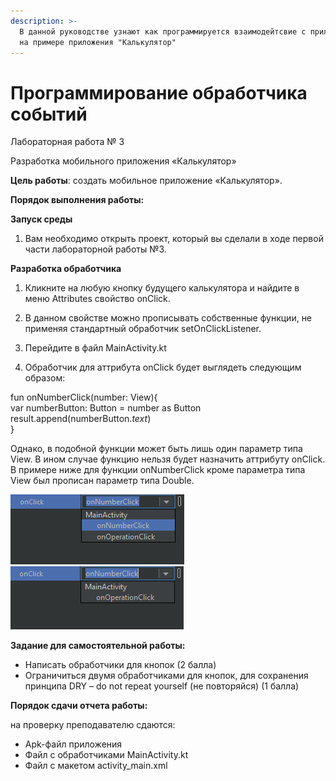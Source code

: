 ```yaml
---
description: >-
  В данной руководстве узнают как программируется взаимодейтсвие с приложением
  на примере приложения "Калькулятор"
---
```


# Программирование обработчика событий

Лабораторная работа № 3

Разработка мобильного приложения «Калькулятор»

**Цель работы**: создать мобильное приложение «Калькулятор».

**Порядок выполнения работы:**

**Запуск среды**

1. Вам необходимо открыть проект, который вы сделали в ходе первой части лабораторной работы №3.

**Разработка обработчика**

1. Кликните на любую кнопку будущего калькулятора и найдите в меню Attributes свойство onClick.

2. В данном свойстве можно прописывать собственные функции, не применяя стандартный обработчик setOnClickListener.

3. Перейдите в файл MainActivity.kt

4. Обработчик для аттрибута onClick будет выглядеть следующим образом:

fun onNumberClick\(number: View\){  
 var numberButton: Button = number as Button  
 result.append\(numberButton._text_\)  
}

Однако, в подобной функции может быть лишь один параметр типа View. В ином случае функцию нельзя будет назначить аттрибуту onClick. В примере ниже для функции onNumberClick кроме параметра типа View был прописан параметр типа Double.

![](../.gitbook/assets/0%20%281%29.png) ![](../.gitbook/assets/1.png)

**Задание для самостоятельной работы:**

* Написать обработчики для кнопок \(2 балла\)
* Ограничиться двумя обработчиками для кнопок, для сохранения принципа DRY – do not repeat yourself \(не повторяйся\) \(1 балла\)

**Порядок сдачи отчета работы:**

на проверку преподавателю сдаются:

* Apk-файл приложения
* Файл с обработчиками MainActivity.kt
* Файл с макетом activity\_main.xml

